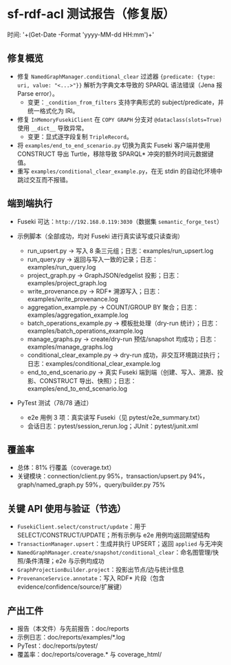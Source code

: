 ﻿# sf-rdf-acl 测试报告（修复版）

时间: '+(Get-Date -Format 'yyyy-MM-dd HH:mm')+'

## 修复概览
- 修复 `NamedGraphManager.conditional_clear` 过滤器 `{predicate: {type: uri, value: "<...>"}}` 解析为字典文本导致的 SPARQL 语法错误（Jena 报 Parse error）。
  - 变更：`_condition_from_filters` 支持字典形式的 subject/predicate，并统一格式化为 IRI。
- 修复 `InMemoryFusekiClient` 在 `COPY GRAPH` 分支对 `@dataclass(slots=True)` 使用 `__dict__` 导致异常。
  - 变更：显式逐字段复制 `TripleRecord`。
- 将 `examples/end_to_end_scenario.py` 切换为真实 Fuseki 客户端并使用 CONSTRUCT 导出 Turtle，移除导致 SPARQL* 冲突的额外时间元数据键值。
- 重写 `examples/conditional_clear_example.py`，在无 stdin 的自动化环境中跳过交互而不报错。

## 端到端执行
- Fuseki 可达：`http://192.168.0.119:3030`（数据集 `semantic_forge_test`）
- 示例脚本（全部成功，均对 Fuseki 进行真实读写或只读查询）
  - run_upsert.py → 写入 8 条三元组；日志：examples/run_upsert.log
  - run_query.py → 返回与写入一致的记录；日志：examples/run_query.log
  - project_graph.py → GraphJSON/edgelist 投影；日志：examples/project_graph.log
  - write_provenance.py → RDF* 溯源写入；日志：examples/write_provenance.log
  - aggregation_example.py → COUNT/GROUP BY 聚合；日志：examples/aggregation_example.log
  - batch_operations_example.py → 模板批处理（dry-run 统计）；日志：examples/batch_operations_example.log
  - manage_graphs.py → create/dry-run 预估/snapshot 均成功；日志：examples/manage_graphs.log
  - conditional_clear_example.py → dry-run 成功，非交互环境跳过执行；日志：examples/conditional_clear_example.log
  - end_to_end_scenario.py → 真实 Fuseki 端到端（创建、写入、溯源、投影、CONSTRUCT 导出、快照）；日志：examples/end_to_end_scenario.log

- PyTest 测试（78/78 通过）
  - e2e 用例 3 项：真实读写 Fuseki（见 pytest/e2e_summary.txt）
  - 会话日志：pytest/session_rerun.log；JUnit：pytest/junit.xml

## 覆盖率
- 总体：81% 行覆盖（coverage.txt）
- 关键模块：connection/client.py 95%，transaction/upsert.py 94%，graph/named_graph.py 59%，query/builder.py 75%

## 关键 API 使用与验证（节选）
- `FusekiClient.select/construct/update`：用于 SELECT/CONSTRUCT/UPDATE；所有示例与 e2e 用例均返回期望结构
- `TransactionManager.upsert`：生成并执行 UPSERT；返回 `applied` 与无冲突
- `NamedGraphManager.create/snapshot/conditional_clear`：命名图管理/快照/条件清理；e2e 与示例均成功
- `GraphProjectionBuilder.project`：投影出节点/边与统计信息
- `ProvenanceService.annotate`：写入 RDF* 片段（包含 evidence/confidence/source/扩展键）

## 产出工件
- 报告（本文件）与先前报告：doc/reports
- 示例日志：doc/reports/examples/*.log
- PyTest：doc/reports/pytest/
- 覆盖率：doc/reports/coverage.* 与 coverage_html/

